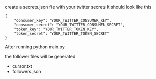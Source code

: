 create a secrets.json file with your twitter secrets
It should look like this
```
{
    "consumer_key": "YOUR_TWITTER_CONSUMER_KEY",
    "consumer_secret": "YOUR_TWITTER_CONSUMER_SECRET",
    "token_key": "YOUR_TWITTER_TOKEN_KEY",
    "token_secret": "YOUR_TWITTER_TOKEN_SECRET"
}
```
After running python main.py

the follower files will be generated
  * cursor.txt
  * followers.json
